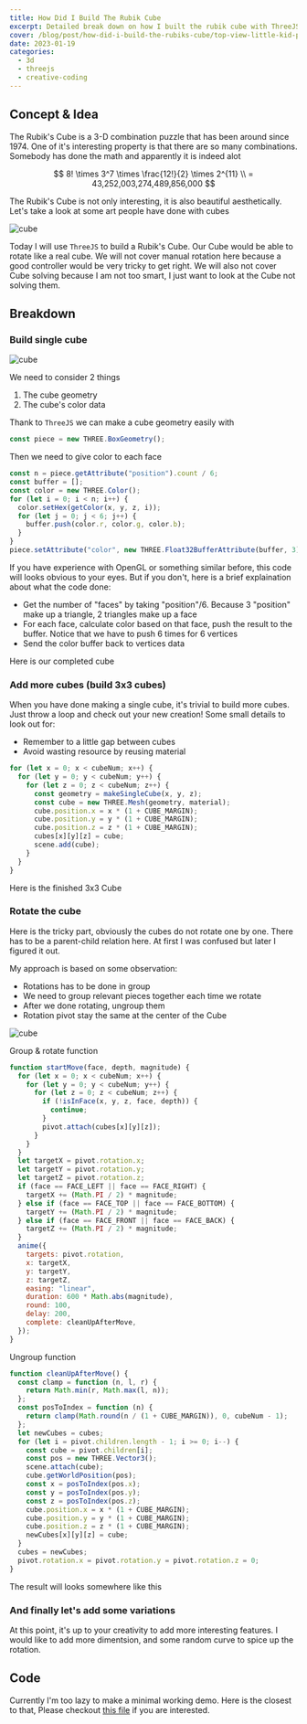 ```yaml
---
title: How Did I Build The Rubik Cube
excerpt: Detailed break down on how I built the rubik cube with ThreeJS
cover: /blog/post/how-did-i-build-the-rubiks-cube/top-view-little-kid-playing-with-rubics-cube-orange-desk.jpg
date: 2023-01-19
categories:
  - 3d
  - threejs
  - creative-coding
---
```


<script>
  import Rubik from '$lib/components/rubik.svelte';
  import Rubik1 from '$lib/components/rubik-breakdown-1.svelte';
  import Rubik3 from '$lib/components/rubik-breakdown-3.svelte';
  import Rubik3R from '$lib/components/rubik-breakdown-3r.svelte';
</script>

## Concept & Idea

The Rubik's Cube is a 3-D combination puzzle that has been around since 1974. One of it's interesting property is that there are so many combinations. Somebody has done the math and apparently it is indeed alot

$$
8! \times 3^7 \times \frac{12!}{2} \times 2^{11} \\
= 43,252,003,274,489,856,000
$$

The Rubik's Cube is not only interesting, it is also beautiful aesthetically. Let's take a look at some art people have done with cubes

<img class="w-1/2 md:w-1/3 mx-auto" alt="cube" src="how-did-i-build-the-rubiks-cube/3d-render-rainbow-coloured-cubes.jpg" />

Today I will use `ThreeJS` to build a Rubik's Cube. Our Cube would be able to rotate like a real cube. We will not cover manual rotation here because a good controller would be very tricky to get right. We will also not cover Cube solving because I am not too smart, I just want to look at the Cube not solving them.

## Breakdown

### Build single cube

<img class="w-1/2 md:w-1/3 mx-auto" alt="cube" src="how-did-i-build-the-rubiks-cube/single-cube.png" />

We need to consider 2 things

1. The cube geometry
2. The cube's color data

Thank to `ThreeJS` we can make a cube geometry easily with

```js
const piece = new THREE.BoxGeometry();
```

Then we need to give color to each face

```js
const n = piece.getAttribute("position").count / 6;
const buffer = [];
const color = new THREE.Color();
for (let i = 0; i < n; i++) {
  color.setHex(getColor(x, y, z, i));
  for (let j = 0; j < 6; j++) {
    buffer.push(color.r, color.g, color.b);
  }
}
piece.setAttribute("color", new THREE.Float32BufferAttribute(buffer, 3));
```

If you have experience with OpenGL or something similar before, this code will looks obvious to your eyes. But if you don't, here is a brief explaination about what the code done:

- Get the number of "faces" by taking "position"/6. Because 3 "position" make up a triangle, 2 triangles make up a face
- For each face, calculate color based on that face, push the result to the buffer. Notice that we have to push 6 times for 6 vertices
- Send the color buffer back to vertices data

Here is our completed cube

<div class="w-1/2 mx-auto aspect-square">
    <Rubik1 />
  </div>

### Add more cubes (build 3x3 cubes)

When you have done making a single cube, it's trivial to build more cubes. Just throw a loop and check out your new creation!
Some small details to look out for:

- Remember to a little gap between cubes
- Avoid wasting resource by reusing material

```js
for (let x = 0; x < cubeNum; x++) {
  for (let y = 0; y < cubeNum; y++) {
    for (let z = 0; z < cubeNum; z++) {
      const geometry = makeSingleCube(x, y, z);
      const cube = new THREE.Mesh(geometry, material);
      cube.position.x = x * (1 + CUBE_MARGIN);
      cube.position.y = y * (1 + CUBE_MARGIN);
      cube.position.z = z * (1 + CUBE_MARGIN);
      cubes[x][y][z] = cube;
      scene.add(cube);
    }
  }
}
```

Here is the finished 3x3 Cube

<div class="w-1/2 mx-auto aspect-square">
    <Rubik3 />
  </div>

### Rotate the cube

Here is the tricky part, obviously the cubes do not rotate one by one. There has to be a parent-child relation here. At first I was confused but later I figured it out.

My approach is based on some observation:

- Rotations has to be done in group
- We need to group relevant pieces together each time we rotate
- After we done rotating, ungroup them
- Rotation pivot stay the same at the center of the Cube

<img class="w-1/2 md:w-1/3 mx-auto" alt="cube" src="how-did-i-build-the-rubiks-cube/rotation.png" />

Group & rotate function

```js
function startMove(face, depth, magnitude) {
  for (let x = 0; x < cubeNum; x++) {
    for (let y = 0; y < cubeNum; y++) {
      for (let z = 0; z < cubeNum; z++) {
        if (!isInFace(x, y, z, face, depth)) {
          continue;
        }
        pivot.attach(cubes[x][y][z]);
      }
    }
  }
  let targetX = pivot.rotation.x;
  let targetY = pivot.rotation.y;
  let targetZ = pivot.rotation.z;
  if (face == FACE_LEFT || face == FACE_RIGHT) {
    targetX += (Math.PI / 2) * magnitude;
  } else if (face == FACE_TOP || face == FACE_BOTTOM) {
    targetY += (Math.PI / 2) * magnitude;
  } else if (face == FACE_FRONT || face == FACE_BACK) {
    targetZ += (Math.PI / 2) * magnitude;
  }
  anime({
    targets: pivot.rotation,
    x: targetX,
    y: targetY,
    z: targetZ,
    easing: "linear",
    duration: 600 * Math.abs(magnitude),
    round: 100,
    delay: 200,
    complete: cleanUpAfterMove,
  });
}
```

Ungroup function

```js
function cleanUpAfterMove() {
  const clamp = function (n, l, r) {
    return Math.min(r, Math.max(l, n));
  };
  const posToIndex = function (n) {
    return clamp(Math.round(n / (1 + CUBE_MARGIN)), 0, cubeNum - 1);
  };
  let newCubes = cubes;
  for (let i = pivot.children.length - 1; i >= 0; i--) {
    const cube = pivot.children[i];
    const pos = new THREE.Vector3();
    scene.attach(cube);
    cube.getWorldPosition(pos);
    const x = posToIndex(pos.x);
    const y = posToIndex(pos.y);
    const z = posToIndex(pos.z);
    cube.position.x = x * (1 + CUBE_MARGIN);
    cube.position.y = y * (1 + CUBE_MARGIN);
    cube.position.z = z * (1 + CUBE_MARGIN);
    newCubes[x][y][z] = cube;
  }
  cubes = newCubes;
  pivot.rotation.x = pivot.rotation.y = pivot.rotation.z = 0;
}
```

The result will looks somewhere like this

<div class="w-1/2 mx-auto aspect-square">
    <Rubik3R />
  </div>

### And finally let's add some variations

At this point, it's up to your creativity to add more interesting features.
I would like to add more dimentsion, and some random curve to spice up the rotation.

<div class="w-1/2 mx-auto aspect-square">
    <Rubik size={5} />
</div>

## Code

Currently I'm too lazy to make a minimal working demo. Here is the closest to that,
Please checkout [this file](https://github.com/hucancode/portfolio/blob/master/src/lib/scenes/rubik.js) if you are interested.
